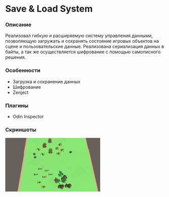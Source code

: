 # Save & Load System

### Описание
Реализовал гибкую и расширяемую систему управления данными, позволяющую загружать и сохранять состояние игровых объектов на сцене и пользовательские данные. Реализована сериализация данных в байты, а так же осуществляется шифрование с помощью самописного решения.

### Особенности
- Загрузка и сохранение данных
- Шифрование
- Zenject

### Плагины
- Odin Inspector

### Скриншоты
<img src="Assets/Resources/Screen.png" width="300">
